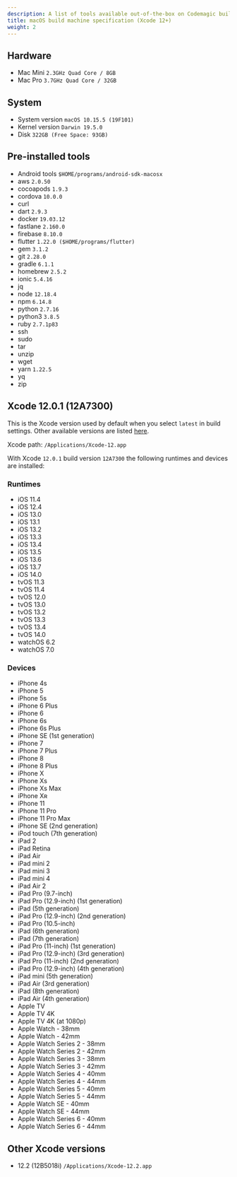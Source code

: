 ```yaml
---
description: A list of tools available out-of-the-box on Codemagic build machines.
title: macOS build machine specification (Xcode 12+)
weight: 2
---
```


## Hardware

- Mac Mini `2.3GHz Quad Core / 8GB`
- Mac Pro `3.7GHz Quad Core / 32GB`

## System

- System version `macOS 10.15.5 (19F101)`
- Kernel version `Darwin 19.5.0`
- Disk `322GB (Free Space: 93GB)`

## Pre-installed tools

- Android tools `$HOME/programs/android-sdk-macosx`
- aws `2.0.50`
- cocoapods `1.9.3`
- cordova `10.0.0`
- curl
- dart `2.9.3`
- docker `19.03.12`
- fastlane `2.160.0`
- firebase `8.10.0`
- flutter `1.22.0 ($HOME/programs/flutter)`
- gem `3.1.2`
- git `2.28.0`
- gradle `6.1.1`
- homebrew `2.5.2`
- ionic `5.4.16`
- jq
- node `12.18.4`
- npm `6.14.8`
- python `2.7.16`
- python3 `3.8.5`
- ruby `2.7.1p83`
- ssh
- sudo
- tar
- unzip
- wget
- yarn `1.22.5`
- yq
- zip

## Xcode 12.0.1 (12A7300)

This is the Xcode version used by default when you select `latest` in build settings. Other available versions are listed [here](#other-xcode-versions).

Xcode path: `/Applications/Xcode-12.app`

With Xcode `12.0.1` build version `12A7300` the following runtimes and devices are installed:

### Runtimes

- iOS 11.4
- iOS 12.4
- iOS 13.0
- iOS 13.1
- iOS 13.2
- iOS 13.3
- iOS 13.4
- iOS 13.5
- iOS 13.6
- iOS 13.7
- iOS 14.0
- tvOS 11.3
- tvOS 11.4
- tvOS 12.0
- tvOS 13.0
- tvOS 13.2
- tvOS 13.3
- tvOS 13.4
- tvOS 14.0
- watchOS 6.2
- watchOS 7.0

### Devices

- iPhone 4s
- iPhone 5
- iPhone 5s
- iPhone 6 Plus
- iPhone 6
- iPhone 6s
- iPhone 6s Plus
- iPhone SE (1st generation)
- iPhone 7
- iPhone 7 Plus
- iPhone 8
- iPhone 8 Plus
- iPhone X
- iPhone Xs
- iPhone Xs Max
- iPhone Xʀ
- iPhone 11
- iPhone 11 Pro
- iPhone 11 Pro Max
- iPhone SE (2nd generation)
- iPod touch (7th generation)
- iPad 2
- iPad Retina
- iPad Air
- iPad mini 2
- iPad mini 3
- iPad mini 4
- iPad Air 2
- iPad Pro (9.7-inch)
- iPad Pro (12.9-inch) (1st generation)
- iPad (5th generation)
- iPad Pro (12.9-inch) (2nd generation)
- iPad Pro (10.5-inch)
- iPad (6th generation)
- iPad (7th generation)
- iPad Pro (11-inch) (1st generation)
- iPad Pro (12.9-inch) (3rd generation)
- iPad Pro (11-inch) (2nd generation)
- iPad Pro (12.9-inch) (4th generation)
- iPad mini (5th generation)
- iPad Air (3rd generation)
- iPad (8th generation)
- iPad Air (4th generation)
- Apple TV
- Apple TV 4K
- Apple TV 4K (at 1080p)
- Apple Watch - 38mm
- Apple Watch - 42mm
- Apple Watch Series 2 - 38mm
- Apple Watch Series 2 - 42mm
- Apple Watch Series 3 - 38mm
- Apple Watch Series 3 - 42mm
- Apple Watch Series 4 - 40mm
- Apple Watch Series 4 - 44mm
- Apple Watch Series 5 - 40mm
- Apple Watch Series 5 - 44mm
- Apple Watch SE - 40mm
- Apple Watch SE - 44mm
- Apple Watch Series 6 - 40mm
- Apple Watch Series 6 - 44mm

## Other Xcode versions

- 12.2 (12B5018i) `/Applications/Xcode-12.2.app`


